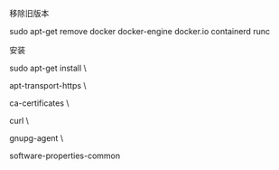 移除旧版本

sudo apt-get remove docker docker-engine docker.io containerd runc



安装



sudo apt-get install \

 apt-transport-https \

 ca-certificates \

 curl \

 gnupg-agent \

 software-properties-common

